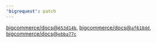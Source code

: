 ```yaml
---
'bigrequest': patch
---
```


[bigcommerce/docs@`653d14b`](https://github.com/bigcommerce/docs/commit/653d14b27087f4c050c3c9e1b101e02e7cf8515a), [bigcommerce/docs@`af618dd`](https://github.com/bigcommerce/docs/commit/af618dd81146e9123986bd7165c1aa10fbbae839), [bigcommerce/docs@`ebba77c`](https://github.com/bigcommerce/docs/commit/ebba77c87d968063c7db4d57487d4b3be7348175)
